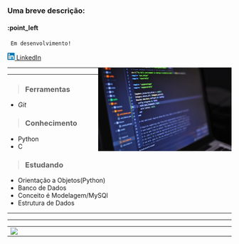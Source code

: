 ### Uma breve descrição:
####   :point_left
 
     Em desenvolvimento!
 <a href="https://www.linkedin.com/in/mateus-varelo-492180aa/"><img src="https://github.com/mateusvarelo/mateusvarelo/blob/main/linkedin.png" width="16"></img>
</a> [LinkedIn](https://www.linkedin.com/in/mateus-varelo-492180aa/)  

<img src="meureadme.jpg" width = 300 align = right>
  
  ----
  ----

 
  > ### __Ferramentas__

* *Git*

> ### __Conhecimento__
* Python
* C
> ### __Estudando__
*  Orientação a Objetos(Python)
*  Banco de Dados
*  Conceito é Modelagem/MySQl 
*  Estrutura de Dados  

  --------
  --------
<center>
<table>
    <tr>
          <td><img width="495px" align="left" src="https://github-readme-stats.vercel.app/api?username=mateusvarelo&theme=blue-green"/></td>
          <td><img width="400px" align="left" src="https://github-readme-stats.vercel.app/api/top-langs/?username=mateusvarelo&hide=html&layout=compact&theme=blue-green" /></td>
     </tr>   
</table>
</center> 


    